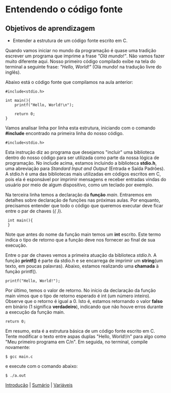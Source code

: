 # Entendendo o código fonte

## Objetivos de aprendizagem
- Entender a estrutura de um código fonte escrito em C.

Quando vamos iniciar no mundo da programação é quase uma tradição escrever um programa que imprime a frase _"Olá mundo!"_. Não vamos fazer muito diferente aqui.
Nosso primeiro código compilado exibe na tela do terminal a seguinte frase: _"Hello, World!"_ (Olá mundo! na tradução livre do inglês).

Abaixo está o código fonte que compilamos na aula anterior:

    #include<stdio.h>
    
    int main(){
        printf("Hello, World!\n");
        
        return 0;
    }
    
Vamos analisar linha por linha esta estrutura, iniciando com o comando __#include__ encontrado na primeira linha do nosso código.

    #include<stdio.h>
      
Esta instrução diz ao programa que desejamos "incluir" uma biblioteca dentro do nosso código para ser utilizada como parte da nossa lógica de programação.
No include acima, estamos incluindo a biblioteca __stdio.h__, uma abreviação para _Standard Input and Output_ (Entrada e Saída Padrões). A stdio.h é uma das
bibliotecas mais utilizadas em códigos escritos em C, pois ela é esponsável por imprimir mensagens e receber entradas vindas do usuário por meio de algum dispositivo, 
como um teclado por exemplo.

Na terceira linha temos a declaração da __função__ _main_. Entraremos em detalhes sobre declaração de funções nas próximas aulas. Por enquanto, precisamos entender que todo o código que queremos executar deve ficar entre o par de chaves (_{ }_).
     
     int main(){
     }
     
Note que antes do nome da função main temos um __int__ escrito. Este termo indica o tipo de retorno que a função deve nos fornecer ao final de sua execução.

Entre o par de chaves vemos a primeira atuação da biblioteca _stdio.h_. A função __printf()__ é parte da stdio.h e se encarrega de imprimir um __string__(um texto, em poucas palavras). Abaixo, estamos realizando uma __chamada__ à função printf().

    printf("Hello, World!");
    
Por último, temos o valor de retorno. No início da declaração da função main vimos que o tipo de retorno esperado é int (um número inteiro). Observe que o retorno é igual a 0. Isto é, estamos retornando o valor __falso__ em binário (1 significa __verdadeiro__), indicando que não houve erros durante a execução da função main.

    return 0;

Em resumo, esta é a estrutura básica de um código fonte escrito em C. Tente modificar o texto entre aspas duplas "Hello, World!/n" para algo como "Meu primeiro programa em C/n". Em seguida, no terminal, compile novamente:

    $ gcc main.c

e execute com o comando abaixo:

    $ ./a.out
[Introdução](https://github.com/chicofreitas/c-tutorial/blob/main/introducao.md) | [Sumário](https://github.com/chicofreitas/c-tutorial/blob/main/README.md) | [Variáveis](https://github.com/chicofreitas/c-tutorial/blob/main/variaveis.md)
